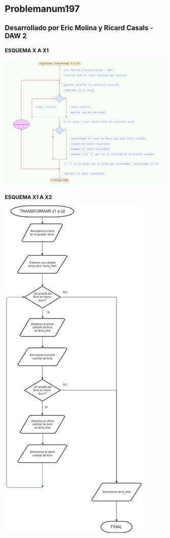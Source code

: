 # Problemanum197
## Desarrollado por Eric Molina y Ricard Casals - DAW 2
### ESQUEMA X A X1
![ESQUEMA X A X1](Transformar_X_a_X1.png)
### ESQUEMA X1 A X2
![ESQUEMA X A X1](Transformar_X1_a_X2.png)
